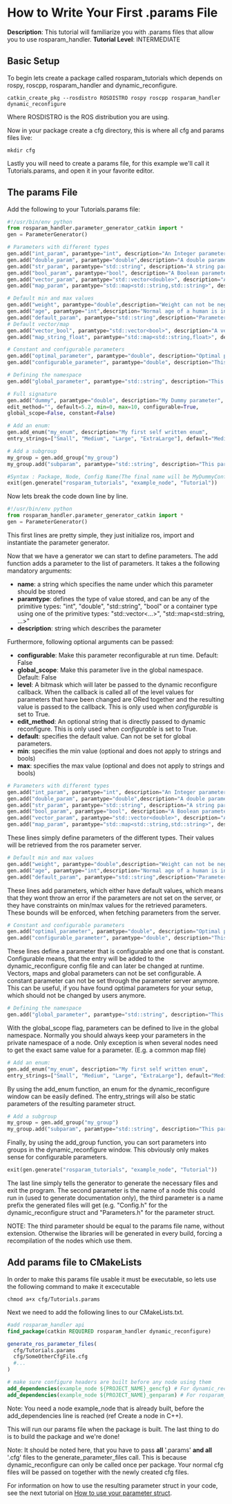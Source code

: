 # How to Write Your First .params File
**Description**: This tutorial will familiarize you with .params files that allow you to use rosparam_handler.
**Tutorial Level**: INTERMEDIATE

## Basic Setup

To begin lets create a package called rosparam_tutorials which depends on rospy, roscpp, rosparam_handler and dynamic_reconfigure.
```shell
catkin_create_pkg --rosdistro ROSDISTRO rospy roscpp rosparam_handler dynamic_reconfigure
```
Where ROSDISTRO is the ROS distribution you are using.

Now in your package create a cfg directory, this is where all cfg and params files live:
```shell
mkdir cfg
```
Lastly you will need to create a params file, for this example we'll call it Tutorials.params, and open it in your favorite editor.

## The params File

Add the following to your Tutorials.params file:
```python
#!/usr/bin/env python
from rosparam_handler.parameter_generator_catkin import *
gen = ParameterGenerator()

# Parameters with different types
gen.add("int_param", paramtype="int", description="An Integer parameter")
gen.add("double_param", paramtype="double",description="A double parameter")
gen.add("str_param", paramtype="std::string", description="A string parameter",  default="Hello World")
gen.add("bool_param", paramtype="bool", description="A Boolean parameter")
gen.add("vector_param", paramtype="std::vector<double>", description="A vector parameter")
gen.add("map_param", paramtype="std::map<std::string,std::string>", description="A map parameter")

# Default min and max values
gen.add("weight", paramtype="double",description="Weight can not be negative", min=0.0)
gen.add("age", paramtype="int",description="Normal age of a human is inbetween 0 and 100", min=0, max=100)
gen.add("default_param", paramtype="std::string",description="Parameter with default value", default="Hello World")
# Default vector/map
gen.add("vector_bool", paramtype="std::vector<bool>", description="A vector of boolean with default value.", default=[False, True, True, False, True])
gen.add("map_string_float", paramtype="std::map<std::string,float>", description="A map of <std::string,float> with default value.", default={"a":0.1, "b":1.2, "c":2.3, "d":3.4, "e":4.5}, min=0, max=5)

# Constant and configurable parameters
gen.add("optimal_parameter", paramtype="double", description="Optimal parameter, can not be set via rosparam", default=10, constant=True)
gen.add("configurable_parameter", paramtype="double", description="This parameter can be set via dynamic_reconfigure", configurable=True)

# Defining the namespace
gen.add("global_parameter", paramtype="std::string", description="This parameter is defined in the global namespace", global_scope=True)

# Full signature
gen.add("dummy", paramtype="double", description="My Dummy parameter", level=0,
edit_method="", default=5.2, min=0, max=10, configurable=True,
global_scope=False, constant=False)

# Add an enum:
gen.add_enum("my_enum", description="My first self written enum",
entry_strings=["Small", "Medium", "Large", "ExtraLarge"], default="Medium")

# Add a subgroup
my_group = gen.add_group("my_group")
my_group.add("subparam", paramtype="std::string", description="This parameter is part of a group", configurable=True)

#Syntax : Package, Node, Config Name(The final name will be MyDummyConfig)
exit(gen.generate("rosparam_tutorials", "example_node", "Tutorial"))
```

Now lets break the code down line by line.
```python
#!/usr/bin/env python
from rosparam_handler.parameter_generator_catkin import *
gen = ParameterGenerator()
```
This first lines are pretty simple, they just initialize ros, import and instantiate the parameter generator.

Now that we have a generator we can start to define parameters. The add function adds a parameter to the list of parameters. It takes a the following mandatory arguments:

- **name**: a string which specifies the name under which this parameter should be stored
- **paramtype**: defines the type of value stored, and can be any of the primitive types: "int", "double", "std::string", "bool" or a container type using one of the primitive types: "std::vector<...>", "std::map<std::string, ...>"
- **description**: string which describes the parameter

Furthermore, following optional arguments can be passed:
- **configurable**: Make this parameter reconfigurable at run time. Default: False
- **global_scope**: Make this parameter live in the global namespace. Default: False
- **level**: A bitmask which will later be passed to the dynamic reconfigure callback. When the callback is called all of the level values for parameters that have been changed are ORed together and the resulting value is passed to the callback. This is only used when *configurable* is set to True.
- **edit_method**: An optional string that is directly passed to dynamic reconfigure. This is only used when *configurable* is set to True.
- **default**: specifies the default value. Can not be set for global parameters.
- **min**: specifies the min value (optional and does not apply to strings and bools)
- **max**: specifies the max value (optional and does not apply to strings and bools)

```python
# Parameters with different types
gen.add("int_param", paramtype="int", description="An Integer parameter")
gen.add("double_param", paramtype="double",description="A double parameter")
gen.add("str_param", paramtype="std::string", description="A string parameter",  "Hello World")
gen.add("bool_param", paramtype="bool", description="A Boolean parameter")
gen.add("vector_param", paramtype="std::vector<double>", description="A vector parameter")
gen.add("map_param", paramtype="std::map<std::string,std::string>", description="A map parameter")
```

These lines simply define parameters of the different types. Their values will be retrieved from the ros parameter server.

```python
# Default min and max values
gen.add("weight", paramtype="double",description="Weight can not be negative", min=0.0)
gen.add("age", paramtype="int",description="Normal age of a human is inbetween 0 and 100", min=0, max=100)
gen.add("default_param", paramtype="std::string",description="Parameter with default value", default="Hello World")
```

These lines add parameters, which either have default values, which means that they wont throw an error if the parameters are not set on the server, or they have constraints on min/max values for the retrieved parameters. These bounds will be enforced, when fetching parameters from the server.

```python
# Constant and configurable parameters
gen.add("optimal_parameter", paramtype="double", description="Optimal parameter, can not be set via rosparam", default=10, constant=True)
gen.add("configurable_parameter", paramtype="double", description="This parameter can be set via dynamic_reconfigure", configurable_parameter=True)
```

These lines define a parameter that is configurable and one that is constant. Configurable means, that the entry will be added to the dynamic_reconfigure config file and can later be changed at runtime. Vectors, maps and global parameters can not be set configurable.
A constant parameter can not be set through the parameter server anymore. This can be useful, if you have found optimal parameters for your setup, which should not be changed by users anymore.

```python
# Defining the namespace
gen.add("global_parameter", paramtype="std::string", description="This parameter is defined in the global namespace", global_scope=True)
```

With the global_scope flag, parameters can be defined to live in the global namespace. Normally you should always keep your parameters in the private namespace of a node. Only exception is when several nodes need to get the exact same value for a parameter. (E.g. a common map file)

```python
# Add an enum:
gen.add_enum("my_enum", description="My first self written enum",
entry_strings=["Small", "Medium", "Large", "ExtraLarge"], default="Medium"))
```

By using the add_enum function, an enum for the dynamic_reconfigure window can be easily defined. The entry_strings will also be static parameters of the resulting parameter struct.

```python
# Add a subgroup
my_group = gen.add_group("my_group")
my_group.add("subparam", paramtype="std::string", description="This parameter is part of a group", configurable=True)
```

Finally, by using the add_group function, you can sort parameters into groups in the dynamic_reconfigure window. This obviously only makes sense for configurable parameters.

```python
exit(gen.generate("rosparam_tutorials", "example_node", "Tutorial"))
```

The last line simply tells the generator to generate the necessary files and exit the program. The second parameter is the name of a node this could run in (used to generate documentation only), the third parameter is a name prefix the generated files will get (e.g. "<name>Config.h" for the dynamic_reconfigure struct and "<name>Parameters.h" for the parameter struct.

NOTE: The third parameter should be equal to the params file name, without extension. Otherwise the libraries will be generated in every build, forcing a recompilation of the nodes which use them.

## Add params file to CMakeLists

In order to make this params file usable it must be executable, so lets use the following command to make it excecutable

```shell
chmod a+x cfg/Tutorials.params
```

Next we need to add the following lines to our CMakeLists.txt.

```cmake
#add rosparam_handler api
find_package(catkin REQUIRED rosparam_handler dynamic_reconfigure)

generate_ros_parameter_files(
  cfg/Tutorials.params
  cfg/SomeOtherCfgFile.cfg
  #...
)

# make sure configure headers are built before any node using them
add_dependencies(example_node ${PROJECT_NAME}_gencfg) # For dynamic_reconfigure
add_dependencies(example_node ${PROJECT_NAME}_genparam) # For rosparam_handler
```
Note: You need a node example_node that is already built, before the add_dependencies line is reached (ref Create a node in C++).  

This will run our params file when the package is built. The last thing to do is to build the package and we're done!

Note: It should be noted here, that you have to pass **all** '.params' **and all** '.cfg' files to the generate_parameter_files call. This is because dynamic_reconfigure can only be called once per package. Your normal cfg files will be passed on together with the newly created cfg files.

For information on how to use the resulting parameter struct in your code, see the next tutorial on [How to use your parameter struct](HowToUseYourParameterStruct.md).
